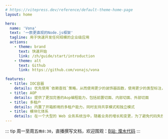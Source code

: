 ```yaml
---
# https://vitepress.dev/reference/default-theme-home-page
layout: home

hero:
  name: 'Vona'
  text: '一款更直观的Node.js框架'
  tagline: 用于快速开发任何规模的企业级应用
  actions:
    - theme: brand
      text: 快速开始
      link: /zh/guide/start/introduction
    - theme: alt
      text: Github
      link: https://github.com/vonajs/vona

features:
  - title: IOC容器
    details: 优先使用`依赖查找`策略，从而使用更少的装饰器函数，使用更少的类型标注，从而让IOC容器更加简洁、直观
  - title: AOP
    details: 提供了更加完善的Aop编程能力，包括前置切面、内部切面、外部切面
  - title: 多租户
    details: 内置了开箱即用的多租户能力，同时支持共享模式和独立模式
  - title: 模块化体系
    details: 在一个大型的 Web 业务系统当中，随着业务的增长和变更，为了避免代码失控，有必要将系统拆分为一个个相对独立的模块
---
```


::: tip
周一至周五`晚8:30`，直播撰写文档，欢迎围观：[B站: 濮水代码](https://space.bilibili.com/454737998)
:::